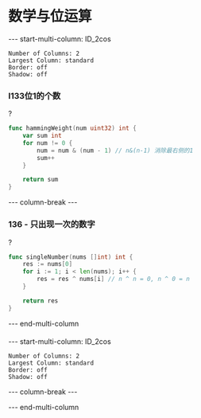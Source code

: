 # 数学与位运算

--- start-multi-column: ID_2cos
```column-settings
Number of Columns: 2
Largest Column: standard
Border: off
Shadow: off
```

### l133位1的个数
?
```go
func hammingWeight(num uint32) int {
	var sum int
	for num != 0 {
		num = num & (num - 1) // n&(n-1) 消除最右侧的1
		sum++
	}

	return sum
}
```

--- column-break ---

### 136 - 只出现一次的数字
?
```go
func singleNumber(nums []int) int {
	res := nums[0]
	for i := 1; i < len(nums); i++ {
		res = res ^ nums[i] // n ^ n = 0, n ^ 0 = n
	}

	return res
}
```

--- end-multi-column

#### 
--- start-multi-column: ID_2cos
```column-settings
Number of Columns: 2
Largest Column: standard
Border: off
Shadow: off
```



--- column-break ---



--- end-multi-column